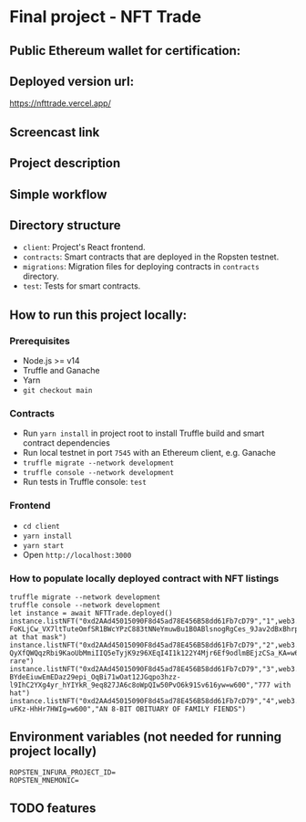 # Final project - NFT Trade

## Public Ethereum wallet for certification:
## Deployed version url:

https://nfttrade.vercel.app/

## Screencast link

## Project description

## Simple workflow

## Directory structure

- `client`: Project's React frontend.
- `contracts`: Smart contracts that are deployed in the Ropsten testnet.
- `migrations`: Migration files for deploying contracts in `contracts` directory.
- `test`: Tests for smart contracts.

## How to run this project locally:
### Prerequisites

- Node.js >= v14
- Truffle and Ganache
- Yarn
- `git checkout main`

### Contracts

- Run `yarn install` in project root to install Truffle build and smart contract dependencies
- Run local testnet in port `7545` with an Ethereum client, e.g. Ganache
- `truffle migrate --network development`
- `truffle console --network development`
- Run tests in Truffle console: `test`
  
### Frontend

- `cd client`
- `yarn install`
- `yarn start`
- Open `http://localhost:3000`

### How to populate locally deployed contract with NFT listings

```solidity
truffle migrate --network development
truffle console --network development
let instance = await NFTTrade.deployed()
instance.listNFT("0xd2AAd45015090F8d45ad78E456B58dd61Fb7cD79","1",web3.utils.toWei("0.1"),true,"https://lh3.googleusercontent.com/MYk0ArAtB1GR0MzSTbWYTkB-FoKLjCw_VX7ltTuteOmfSR1BWcYPzC883tNNeYmuwBu1B0ABlsnogRgCes_9Jav2dBxBhrpaRCUX9g=w600","Look at that mask")
instance.listNFT("0xd2AAd45015090F8d45ad78E456B58dd61Fb7cD79","2",web3.utils.toWei("0.2"),true,"https://lh3.googleusercontent.com/YajdcvOrejrvSWAiKgoH1NN97VxGwv9TS-QyXfQWQqzRbi9KaoUbMmiIIQ5eTyjK9z96XEqI4I1k122Y4Mjr6Ef9odlmBEjzCSa_KA=w600","Looks rare")
instance.listNFT("0xd2AAd45015090F8d45ad78E456B58dd61Fb7cD79","3",web3.utils.toWei("0.2"),true,"https://lh3.googleusercontent.com/V6qiNY-BYdeEiuwEmEDaz29epi_OqBi71wOat12JGqpo3hzz-l9IhC2YXg4yr_hYIYkR_9eq827JA6c8oWpQIw50PvO6k91Sv616yw=w600","777 with hat")
instance.listNFT("0xd2AAd45015090F8d45ad78E456B58dd61Fb7cD79","4",web3.utils.toWei("0.2"),true,"https://lh3.googleusercontent.com/MktMpPyG32XgB6e6Q7RjChcLoUanigNM6Y2_iI8WRiqBNw5dAKp8aoi5BHbeZBGIAkwaP7GkKfNoitPiKm4juPA-uFKz-HhHr7HWIg=w600","AN 8-BIT OBITUARY OF FAMILY FIENDS")
```

## Environment variables (not needed for running project locally)

```
ROPSTEN_INFURA_PROJECT_ID=
ROPSTEN_MNEMONIC=
```

## TODO features

